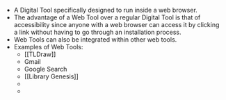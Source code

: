 - A Digital Tool specifically designed to run inside a web browser.
- The advantage of a Web Tool over a regular Digital Tool is that of accessibility since anyone with a web browser can access it by clicking a link without having to go through an installation process.
- Web Tools can also be integrated within other web tools.
- Examples of Web Tools:
	- [[TLDraw]]
	- Gmail
	- Google Search
	- [[Library Genesis]]
	-
	-